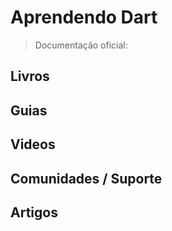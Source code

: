 # Aprendendo Dart

> Documentação oficial:

## Livros

## Guias

## Videos

## Comunidades / Suporte

## Artigos
